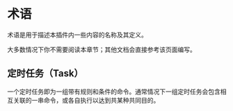 # 术语

术语是用于描述本插件内一些内容的名称及其定义。

大多数情况下你不需要阅读本章节；其他文档会直接参考该页面编写。

## 定时任务（Task）
一个定时任务即为一组带有规则和条件的命令。通常情况下一组定时任务会包含相互关联的一串命令，或各自执行以达到共某种共同目的。

